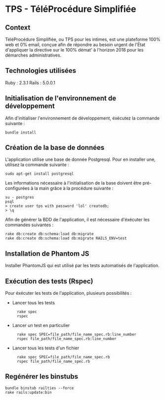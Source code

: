 # TPS - TéléProcédure Simplifiée

## Context

TéléProcédure Simplifiée, ou TPS pour les intimes, est une plateforme 100% web et 0% email, conçue afin de répondre au besoin urgent de l'État d'appliquer la directive sur le 100% démat' à l'horizon 2018 pour les démarches administratives.


## Technologies utilisées

Ruby  : 2.3.1
Rails : 5.0.0.1


## Initialisation de l'environnement de développement

Afin d'initialiser l'environnement de développement, éxécutez la commande suivante :

    bundle install


## Création de la base de données

L'application utilise une base de donnée Postgresql. Pour en installer une, utilisez la commande suivante :

    sudo apt-get install postgresql

Les informations nécessaire à l'initialisation de la base doivent être pré-configurées à la main grâce à la procédure suivante :

    su - postgres
    psql
    > create user tps with password 'lol' createdb;
    > \q
    
    
Afin de générer la BDD de l'application, il est nécessaire d'éxécuter les commandes suivantes :

    rake db:create db:schema:load db:migrate
    rake db:create db:schema:load db:migrate RAILS_ENV=test


## Installation de Phantom JS

Installer PhantomJS qui est utilisé par les tests automatisés de l'application.


## Exécution des tests (Rspec)

Pour éxécuter les tests de l'application, plusieurs possibilités :

- Lancer tous les tests

        rake spec
        rspec

- Lancer un test en particulier

        rake spec SPEC=file_path/file_name_spec.rb:line_number
        rspec file_path/file_name_spec.rb:line_number

- Lancer tous les tests d'un fichier

        rake spec SPEC=file_path/file_name_spec.rb
        rspec file_path/file_name_spec.rb


## Regénérer les binstubs

    bundle binstub railties --force
    rake rails:update:bin